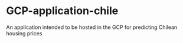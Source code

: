 # GCP-application-chile
An application intended to be hosted in the GCP for predicting Chilean housing prices 

